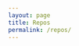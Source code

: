 ```yaml
---
layout: page
title: Repos
permalink: /repos/
---
```

<div id="w">
    <div id="ghapidata"></div>
  </div>
  <script src='https://cdnjs.cloudflare.com/ajax/libs/jquery/2.1.3/jquery.min.js'></script>
  <script>
  $(function(){
  $(window).load(function(e){
    e.preventDefault();
    $('#ghapidata').html('<center><div id="loader"><img src="https://camo.githubusercontent.com/9b83e235aadc0f0233a6954393cbb691b4dfb4fb/687474703a2f2f692e696d6775722e636f6d2f514c34756238352e676966" alt="Loading..."></div></center>');
    
    var username = 'nikhilnayak98';
    var requri   = 'https://api.github.com/users/'+username;
    var repouri  = 'https://api.github.com/users/'+username+'/repos';
    
    requestJSON(requri, function(json) {
      if(json.message == "Not Found" || username == '') {
        $('#ghapidata').html("<h2>No User Info Found</h2>");
      }
      
      else {
        // user data
        var fullname   = json.name;
        var username   = json.login;
        var profileurl = json.html_url;
	var avatarurl = json.avatar_url;
        
        if(fullname == undefined) { fullname = username; }
        
        var outhtml = '<img class="materialboxed" width="70" src="' + avatarurl + '"><h2>'+' <span>@<a href="'+profileurl+'" target="_blank">'+username+'</a></span></h2>';
	
	$.getJSON("https://api.github.com/users/nikhilnayak98/orgs", function(result){
            $.each(result, function(i, field){
                outhtml = outhtml + '<a href="https://github.com/' + field.login + '"><div class="chip waves-effect waves-light btn z-depth-4 grey lighten-2" style="text-transform: none"><img src="' + field.avatar_url + '" height="50px" width="50px">' + field.login + '</div></a>';
            });
	    $('#orgdata').html(outhtml);
        });
       
        outhtml = outhtml + '<div>';
        
        var repositories;
        $.getJSON(repouri, function(json){
          repositories = json;   
          outputPageContent();                
        });          
        
        function outputPageContent() {
          if(repositories.length == 0) { outhtml = outhtml + '<p>No repos!</p></div>'; }
          else {
            outhtml = outhtml + '<p></p> <ul>';
            $.each(repositories, function(index) {
              var stafork=repositories[index].fork?'<svg aria-hidden="true" class="octicon octicon-repo-forked" height="16" version="1.1" viewBox="0 0 10 16" width="10"><path fill-rule="evenodd" d="M8 1a1.993 1.993 0 0 0-1 3.72V6L5 8 3 6V4.72A1.993 1.993 0 0 0 2 1a1.993 1.993 0 0 0-1 3.72V6.5l3 3v1.78A1.993 1.993 0 0 0 5 15a1.993 1.993 0 0 0 1-3.72V9.5l3-3V4.72A1.993 1.993 0 0 0 8 1zM2 4.2C1.34 4.2.8 3.65.8 3c0-.65.55-1.2 1.2-1.2.65 0 1.2.55 1.2 1.2 0 .65-.55 1.2-1.2 1.2zm3 10c-.66 0-1.2-.55-1.2-1.2 0-.65.55-1.2 1.2-1.2.65 0 1.2.55 1.2 1.2 0 .65-.55 1.2-1.2 1.2zm3-10c-.66 0-1.2-.55-1.2-1.2 0-.65.55-1.2 1.2-1.2.65 0 1.2.55 1.2 1.2 0 .65-.55 1.2-1.2 1.2z"></path></svg>':'';
	      var desc=repositories[index].description;
              if(desc==null){ desc="No Description Available"; }
             outhtml = outhtml + '<li><div class="row"> <div class="col s12 m12"> <div class="card hoverable"> <div class="card-content black-text"> <span class="card-title"><b>'+repositories[index].name+'</b></span> <p>'+desc+'</p> </div> <div class="card-action"> <a href="'+repositories[index].html_url+'">VIEW ON GITHUB</a> <span style="float:right;">'+stafork+'</span> </div> </div> </div> </div>'+'</li>';
	      localStorage.setItem(repositories[index].name, repositories[index].html_url);
            });
	    outhtml = outhtml + '</ul></div>'; 
          }
          $('#ghapidata').html(outhtml);
        } // end outputPageContent()
      } // end else statement
    }); // end requestJSON Ajax call
  }); // end onpageload event handler
  
  function requestJSON(url, callback) {
    $.ajax({
      url: url,
      complete: function(xhr) {
        callback.call(null, xhr.responseJSON);
      }
    });
  }
});
  </script>
